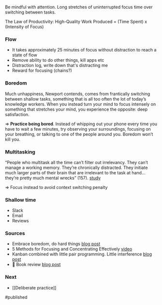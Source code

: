 Be mindful with attention. Long stretches of uninterrupted focus time over switching between tasks.

The Law of Productivity: 
High-Quality Work Produced = (Time Spent) x (Intensity of Focus)

### Flow
- It takes approximately 25 minutes of focus without distraction to reach a state of flow 
- Remove ability to do other things, kill apps etc
- Distraction log, write down that's distracting me 
- Reward for focusing (chains?)

### Boredom
Much unhappiness, Newport contends, comes from frantically switching between shallow tasks, something that is all too often the lot of today’s knowledge workers. When you instead turn your mind to focus intensely on something that stretches your mind, you experience the opposite: deep satisfaction.

=> **Practice being bored**. Instead of whipping out your phone every time you have to wait a few minutes, try observing your surroundings, focusing on your breathing, or talking to one of the people around you. Boredom won’t kill you.

### Multitasking 
“People who multitask all the time can’t filter out irrelevancy. They can’t manage a working memory. They’re chronically distracted. They initiate much larger parts of their brain that are irrelevant to the task at hand… they’re pretty much mental wrecks” (157).
[study](https://news.stanford.edu/2009/08/24/multitask-research-study-082409/)

=> Focus instead to avoid context switching penalty 

### Shallow time
- Slack
- Email
- Reviews

### Sources
- Embrace boredom, do hard things [blog post](https://collegeinfogeek.com/embrace-boredom-do-hard-things/)
- 5 Methods for Focusing and Concentrating Effectively [video](https://collegeinfogeek.com/focus-and-concentration/)
- Kanban combined with little pair programming. Little interference [blog post](http://www.brightball.com/articles/reality-driven-development-fixing-project-management-in-software)
- 📖 Book review [blog post](https://azeria-labs.com/the-importance-of-deep-work-the-30-hour-method-for-learning-a-new-skill/)

### Next
- [[Deliberate practice]]

#published 